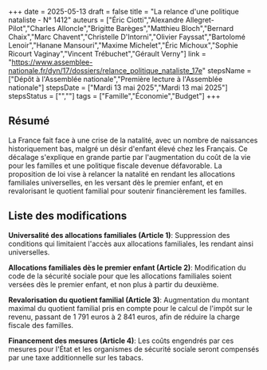 +++
date = 2025-05-13
draft = false
title = "La relance d'une politique nataliste - N° 1412"
auteurs = ["Éric Ciotti","Alexandre Allegret-Pilot","Charles Alloncle","Brigitte Barèges","Matthieu Bloch","Bernard Chaix","Marc Chavent","Christelle D'Intorni","Olivier Fayssat","Bartolomé Lenoir","Hanane Mansouri","Maxime Michelet","Éric Michoux","Sophie Ricourt Vaginay","Vincent Trébuchet","Gérault Verny"]
link = "https://www.assemblee-nationale.fr/dyn/17/dossiers/relance_politique_nataliste_17e"
stepsName = ["Dépôt à l'Assemblée nationale","Première lecture à l'Assemblée nationale"]
stepsDate = ["Mardi 13 mai 2025","Mardi 13 mai 2025"]
stepsStatus = ["",""]
tags = ["Famille","Économie","Budget"]
+++

## Résumé

La France fait face à une crise de la natalité, avec un nombre de naissances historiquement bas, malgré un désir d'enfant élevé chez les Français. Ce décalage s'explique en grande partie par l'augmentation du coût de la vie pour les familles et une politique fiscale devenue défavorable. La proposition de loi vise à relancer la natalité en rendant les allocations familiales universelles, en les versant dès le premier enfant, et en revalorisant le quotient familial pour soutenir financièrement les familles.

## Liste des modifications

**Universalité des allocations familiales (Article 1)**: Suppression des conditions qui limitaient l'accès aux allocations familiales, les rendant ainsi universelles.

**Allocations familiales dès le premier enfant (Article 2)**: Modification du code de la sécurité sociale pour que les allocations familiales soient versées dès le premier enfant, et non plus à partir du deuxième.

**Revalorisation du quotient familial (Article 3)**: Augmentation du montant maximal du quotient familial pris en compte pour le calcul de l'impôt sur le revenu, passant de 1 791 euros à 2 841 euros, afin de réduire la charge fiscale des familles.

**Financement des mesures (Article 4)**: Les coûts engendrés par ces mesures pour l'État et les organismes de sécurité sociale seront compensés par une taxe additionnelle sur les tabacs.

